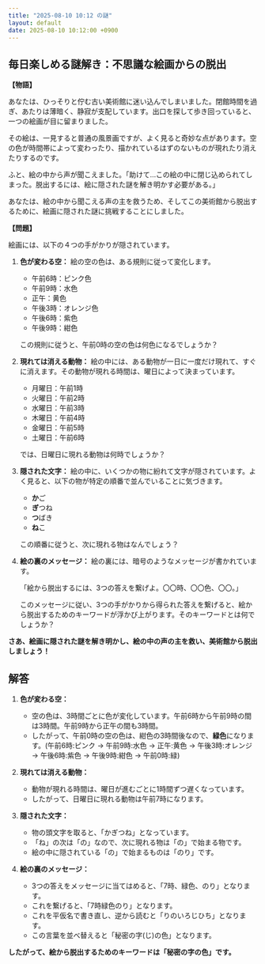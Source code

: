 ```yaml
---
title: "2025-08-10 10:12 の謎"
layout: default
date: 2025-08-10 10:12:00 +0900
---
```

## 毎日楽しめる謎解き：不思議な絵画からの脱出

**【物語】**

あなたは、ひっそりと佇む古い美術館に迷い込んでしまいました。閉館時間を過ぎ、あたりは薄暗く、静寂が支配しています。出口を探して歩き回っていると、一つの絵画が目に留まりました。

その絵は、一見すると普通の風景画ですが、よく見ると奇妙な点があります。空の色が時間帯によって変わったり、描かれているはずのないものが現れたり消えたりするのです。

ふと、絵の中から声が聞こえました。「助けて…この絵の中に閉じ込められてしまった。脱出するには、絵に隠された謎を解き明かす必要がある。」

あなたは、絵の中から聞こえる声の主を救うため、そしてこの美術館から脱出するために、絵画に隠された謎に挑戦することにしました。

**【問題】**

絵画には、以下の４つの手がかりが隠されています。

1.  **色が変わる空：** 絵の空の色は、ある規則に従って変化します。
    *   午前6時：ピンク色
    *   午前9時：水色
    *   正午：黄色
    *   午後3時：オレンジ色
    *   午後6時：紫色
    *   午後9時：紺色

    この規則に従うと、午前0時の空の色は何色になるでしょうか？

2.  **現れては消える動物：** 絵の中には、ある動物が一日に一度だけ現れて、すぐに消えます。その動物が現れる時間は、曜日によって決まっています。
    *   月曜日：午前1時
    *   火曜日：午前2時
    *   水曜日：午前3時
    *   木曜日：午前4時
    *   金曜日：午前5時
    *   土曜日：午前6時

    では、日曜日に現れる動物は何時でしょうか？

3.  **隠された文字：** 絵の中に、いくつかの物に紛れて文字が隠されています。よく見ると、以下の物が特定の順番で並んでいることに気づきます。

    *   **か**ご
    *   **ぎ**つね
    *   **つ**ばき
    *   **ね**こ

    この順番に従うと、次に現れる物はなんでしょう？

4.  **絵の裏のメッセージ：** 絵の裏には、暗号のようなメッセージが書かれています。

    「絵から脱出するには、3つの答えを繋げよ。〇〇時、〇〇色、〇〇。」

    このメッセージに従い、3つの手がかりから得られた答えを繋げると、絵から脱出するためのキーワードが浮かび上がります。そのキーワードとは何でしょうか？

**さあ、絵画に隠された謎を解き明かし、絵の中の声の主を救い、美術館から脱出しましょう！**

## 解答

1.  **色が変わる空：**
    *   空の色は、3時間ごとに色が変化しています。午前6時から午前9時の間は3時間。午前9時から正午の間も3時間。
    *   したがって、午前0時の空の色は、紺色の3時間後なので、**緑色**になります。(午前6時:ピンク → 午前9時:水色 → 正午:黄色 → 午後3時:オレンジ → 午後6時:紫色 → 午後9時:紺色 → 午前0時:緑)

2.  **現れては消える動物：**
    *   動物が現れる時間は、曜日が進むごとに1時間ずつ遅くなっています。
    *   したがって、日曜日に現れる動物は午前7時になります。

3.  **隠された文字：**
    *   物の頭文字を取ると、「かぎつね」となっています。
    *   「ね」の次は「の」なので、次に現れる物は「の」で始まる物です。
    *   絵の中に隠されている「の」で始まるものは「のり」です。

4.  **絵の裏のメッセージ：**
    *   3つの答えをメッセージに当てはめると、「7時、緑色、のり」となります。
    *   これを繋げると、「7時緑色のり」となります。
    *   これを平仮名で書き直し、逆から読むと「りのいろじひち」となります。
    *   この言葉を並べ替えると「秘密の字(じ)の色」となります。

**したがって、絵から脱出するためのキーワードは「秘密の字の色」です。**
